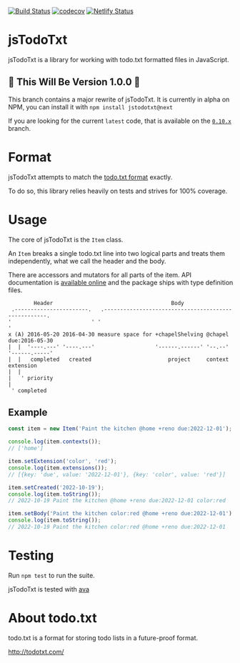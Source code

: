 [![Build Status](https://github.com/jmhobbs/jsTodoTxt/actions/workflows/tests.yaml/badge.svg?branch=next)](https://github.com/jmhobbs/jsTodoTxt/actions/workflows/tests.yaml?query=branch%3Anext)
[![codecov](https://codecov.io/github/jmhobbs/jsTodoTxt/branch/next/graph/badge.svg?token=AmKRu6IcEq)](https://codecov.io/github/jmhobbs/jsTodoTxt)
[![Netlify Status](https://api.netlify.com/api/v1/badges/be149c65-9c1b-45e9-a9b4-31e79d8e898c/deploy-status?branch=next)](https://app.netlify.com/sites/grand-bunny-8f4598/deploys)


# jsTodoTxt

jsTodoTxt is a library for working with todo.txt formatted files in JavaScript.

## 🚨 This Will Be Version 1.0.0 🚨

This branch contains a major rewrite of jsTodoTxt.  It is currently in alpha on NPM, you can install it with `npm install jstodotxt@next`

If you are looking for the current `latest` code, that is available on the [`0.10.x`](https://github.com/jmhobbs/jsTodoTxt/tree/0.10.x) branch.

# Format

jsTodoTxt attempts to match the [todo.txt format](https://github.com/ginatrapani/todo.txt-cli/wiki/The-Todo.txt-Format) exactly.

To do so, this library relies heavily on tests and strives for 100% coverage.

# Usage

The core of jsTodoTxt is the `Item` class.

An `Item` breaks a single todo.txt line into two logical parts and treats them independently, what we call the header and the body.

There are accessors and mutators for all parts of the item. API documentation is [available online](https://next--grand-bunny-8f4598.netlify.app/) and the package ships with type definition files.

```text
        Header                                     Body
 .-----------------------.   .----------------------------------------------------.
'                         ' '                                                      '
x (A) 2016-05-20 2016-04-30 measure space for +chapelShelving @chapel due:2016-05-30
|  |  '----.---' '----.---'                   '------.------' '--.--' '------.-----'
|  |   completed   created                        project     context    extension
|  |
|   ' priority
|
 ' completed
```

## Example

```javascript
const item = new Item('Paint the kitchen @home +reno due:2022-12-01');

console.log(item.contexts());
// ['home']

item.setExtension('color', 'red');
console.log(item.extensions());
// [{key: 'due', value: '2022-12-01'}, {key: 'color', value: 'red'}]

item.setCreated('2022-10-19');
console.log(item.toString());
// 2022-10-19 Paint the kitchen @home +reno due:2022-12-01 color:red

item.setBody('Paint the kitchen color:red @home +reno due:2022-12-01')
console.log(item.toString());
// 2022-10-19 Paint the kitchen color:red @home +reno due:2022-12-01
```

# Testing

Run `npm test` to run the suite.

jsTodoTxt is tested with [ava](https://github.com/avajs/ava)

# About todo.txt

todo.txt is a format for storing todo lists in a future-proof format.

http://todotxt.com/
